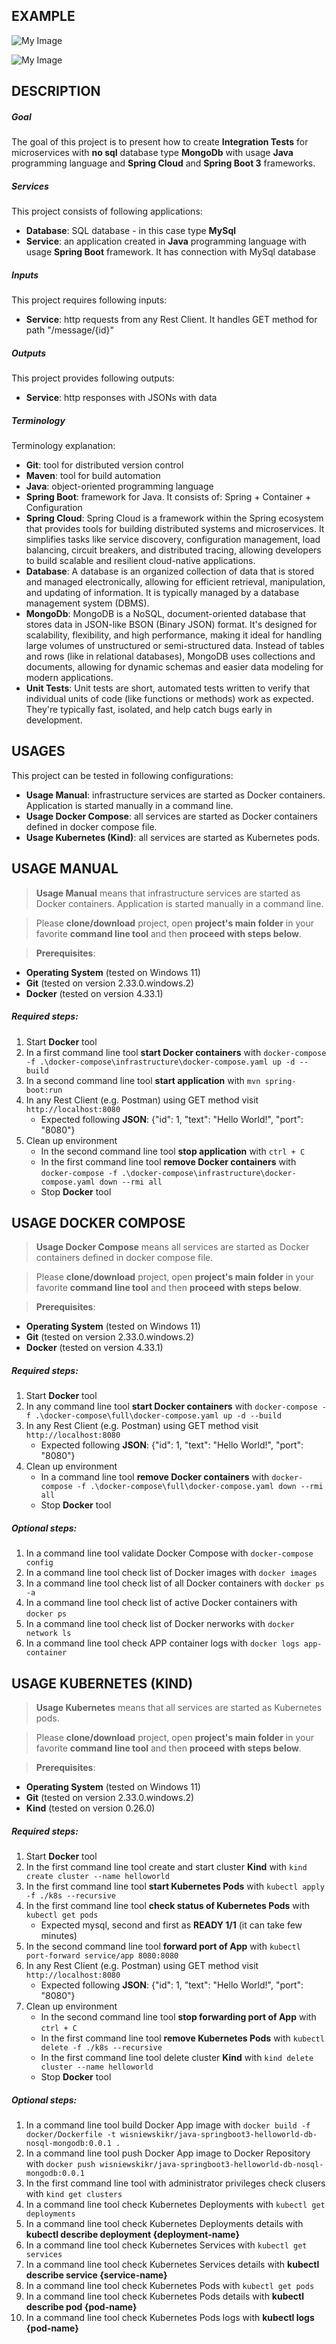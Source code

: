 EXAMPLE
-------

![My Image](readme-images/image-01.png)

![My Image](readme-images/image-02.png)


DESCRIPTION
-----------

##### Goal
The goal of this project is to present how to create **Integration Tests** for microservices with **no sql** database type **MongoDb** with usage **Java** programming language and **Spring Cloud** and **Spring Boot 3** frameworks.

##### Services
This project consists of following applications:
* **Database**: SQL database - in this case type **MySql**
* **Service**: an application created in **Java** programming language with usage **Spring Boot** framework. It has connection with MySql database

##### Inputs
This project requires following inputs:
* **Service**: http requests from any Rest Client. It handles GET method for path "/message/{id}"

##### Outputs
This project provides following outputs:
* **Service**: http responses with JSONs with data

##### Terminology
Terminology explanation:
* **Git**: tool for distributed version control
* **Maven**: tool for build automation
* **Java**: object-oriented programming language
* **Spring Boot**: framework for Java. It consists of: Spring + Container + Configuration
* **Spring Cloud**: Spring Cloud is a framework within the Spring ecosystem that provides tools for building distributed systems and microservices. It simplifies tasks like service discovery, configuration management, load balancing, circuit breakers, and distributed tracing, allowing developers to build scalable and resilient cloud-native applications.
* **Database**: A database is an organized collection of data that is stored and managed electronically, allowing for efficient retrieval, manipulation, and updating of information. It is typically managed by a database management system (DBMS).
* **MongoDb**: MongoDB is a NoSQL, document-oriented database that stores data in JSON-like BSON (Binary JSON) format. It's designed for scalability, flexibility, and high performance, making it ideal for handling large volumes of unstructured or semi-structured data. Instead of tables and rows (like in relational databases), MongoDB uses collections and documents, allowing for dynamic schemas and easier data modeling for modern applications.
* **Unit Tests**: Unit tests are short, automated tests written to verify that individual units of code (like functions or methods) work as expected. They're typically fast, isolated, and help catch bugs early in development.


USAGES
------

This project can be tested in following configurations:
* **Usage Manual**: infrastructure services are started as Docker containers. Application is started manually in a command line.
* **Usage Docker Compose**: all services are started as Docker containers defined in docker compose file.
* **Usage Kubernetes (Kind)**: all services are started as Kubernetes pods.


USAGE MANUAL
------------

> **Usage Manual** means that infrastructure services are started as Docker containers. Application is started manually in a command line.

> Please **clone/download** project, open **project's main folder** in your favorite **command line tool** and then **proceed with steps below**.

> **Prerequisites**:
* **Operating System** (tested on Windows 11)
* **Git** (tested on version 2.33.0.windows.2)
* **Docker** (tested on version 4.33.1)

##### Required steps:
1. Start **Docker** tool
1. In a first command line tool **start Docker containers** with `docker-compose -f .\docker-compose\infrastructure\docker-compose.yaml up -d --build`
1. In a second command line tool **start application** with `mvn spring-boot:run`
1. In any Rest Client (e.g. Postman) using GET method visit `http://localhost:8080`
   * Expected following **JSON**: {"id": 1, "text": "Hello World!", "port": "8080"}
1. Clean up environment
   * In the second command line tool **stop application** with `ctrl + C`
   * In the first command line tool **remove Docker containers** with `docker-compose -f .\docker-compose\infrastructure\docker-compose.yaml down --rmi all`
   * Stop **Docker** tool


USAGE DOCKER COMPOSE
--------------------

> **Usage Docker Compose** means all services are started as Docker containers defined in docker compose file.

> Please **clone/download** project, open **project's main folder** in your favorite **command line tool** and then **proceed with steps below**.

> **Prerequisites**:
* **Operating System** (tested on Windows 11)
* **Git** (tested on version 2.33.0.windows.2)
* **Docker** (tested on version 4.33.1)

##### Required steps:
1. Start **Docker** tool
1. In any command line tool **start Docker containers** with `docker-compose -f .\docker-compose\full\docker-compose.yaml up -d --build`
1. In any Rest Client (e.g. Postman) using GET method visit `http://localhost:8080`
   * Expected following **JSON**: {"id": 1, "text": "Hello World!", "port": "8080"}
1. Clean up environment
   * In a command line tool **remove Docker containers** with `docker-compose -f .\docker-compose\full\docker-compose.yaml down --rmi all`
   * Stop **Docker** tool

##### Optional steps:
1. In a command line tool validate Docker Compose with `docker-compose config`
1. In a command line tool check list of Docker images with `docker images`
1. In a command line tool check list of all Docker containers with `docker ps -a`
1. In a command line tool check list of active Docker containers with `docker ps`
1. In a command line tool check list of Docker nerworks with `docker network ls`
1. In a command line tool check APP container logs with `docker logs app-container`


USAGE KUBERNETES (KIND)
---------------------------

> **Usage Kubernetes** means that all services are started as Kubernetes pods.

> Please **clone/download** project, open **project's main folder** in your favorite **command line tool** and then **proceed with steps below**.

> **Prerequisites**:
* **Operating System** (tested on Windows 11)
* **Git** (tested on version 2.33.0.windows.2)
* **Kind** (tested on version 0.26.0)

##### Required steps:
1. Start **Docker** tool
1. In the first command line tool create and start cluster **Kind** with `kind create cluster --name helloworld`
1. In the first command line tool **start Kubernetes Pods** with `kubectl apply -f ./k8s --recursive`
1. In the first command line tool **check status of Kubernetes Pods** with `kubectl get pods`
   * Expected mysql, second and first as **READY 1/1** (it can take few minutes)
1. In the second command line tool **forward port of App** with `kubectl port-forward service/app 8080:8080`
1. In any Rest Client (e.g. Postman) using GET method visit `http://localhost:8080`
   * Expected following **JSON**: {"id": 1, "text": "Hello World!", "port": "8080"}
1. Clean up environment
   * In the second command line tool **stop forwarding port of App** with `ctrl + C`
   * In the first command line tool **remove Kubernetes Pods** with `kubectl delete -f ./k8s --recursive`
   * In the first command line tool delete cluster **Kind** with `kind delete cluster --name helloworld`
   * Stop **Docker** tool

##### Optional steps:
1. In a command line tool build Docker App image with `docker build -f docker/Dockerfile -t wisniewskikr/java-springboot3-helloworld-db-nosql-mongodb:0.0.1 .`
1. In a command line tool push Docker App image to Docker Repository with `docker push wisniewskikr/java-springboot3-helloworld-db-nosql-mongodb:0.0.1`
1. In the first command line tool with administrator privileges check clusers with `kind get clusters`
1. In a command line tool check Kubernetes Deployments with `kubectl get deployments`
1. In a command line tool check Kubernetes Deployments details with **kubectl describe deployment {deployment-name}**
1. In a command line tool check Kubernetes Services with `kubectl get services`
1. In a command line tool check Kubernetes Services details with **kubectl describe service {service-name}**
1. In a command line tool check Kubernetes Pods with `kubectl get pods`
1. In a command line tool check Kubernetes Pods details with **kubectl describe pod {pod-name}**
1. In a command line tool check Kubernetes Pods logs with **kubectl logs {pod-name}**
